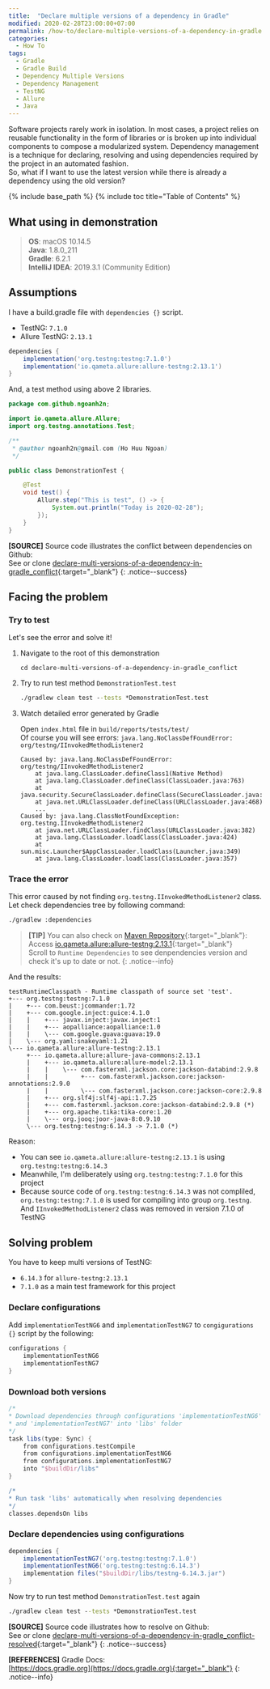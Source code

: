 ```yaml
---
title:  "Declare multiple versions of a dependency in Gradle"
modified: 2020-02-28T23:00:00+07:00
permalink: /how-to/declare-multiple-versions-of-a-dependency-in-gradle
categories: 
  - How To
tags:
  - Gradle
  - Gradle Build
  - Dependency Multiple Versions
  - Dependency Management
  - TestNG
  - Allure
  - Java
---
```


Software projects rarely work in isolation. In most cases, a project relies on reusable functionality in the form of libraries or is broken up into individual components to compose a modularized system. Dependency management is a technique for declaring, resolving and using dependencies required by the project in an automated fashion.<br/>
So, what if I want to use the latest version while there is already a dependency using the old version?

{% include base_path %}
{% include toc title="Table of Contents" %}

## What using in demonstration
> **OS**: macOS 10.14.5<br/>
> **Java**: 1.8.0_211<br/>
> **Gradle**: 6.2.1<br/>
> **IntelliJ IDEA**: 2019.3.1 (Community Edition)<br/>

## Assumptions
I have a build.gradle file with `dependencies {}` script.
- TestNG: `7.1.0`
- Allure TestNG: `2.13.1`

```gradle
dependencies {
    implementation('org.testng:testng:7.1.0')
    implementation('io.qameta.allure:allure-testng:2.13.1')
}
```

And, a test method using above 2 libraries.
```java
package com.github.ngoanh2n;

import io.qameta.allure.Allure;
import org.testng.annotations.Test;

/**
 * @author ngoanh2n@gmail.com (Ho Huu Ngoan)
 */

public class DemonstrationTest {

    @Test
    void test() {
        Allure.step("This is test", () -> {
            System.out.println("Today is 2020-02-28");
        });
    }
}
```

**[SOURCE]** Source code illustrates the conflict between dependencies on Github:<br/>
See or clone [declare-multi-versions-of-a-dependency-in-gradle_conflict](https://github.com/ngoanh2n/blog-demonstrations/tree/master/declare-multi-versions-of-a-dependency-in-gradle_conflict){:target="_blank"}
{: .notice--success}

<!-- ## Why the error occurred -->
## Facing the problem
### Try to test
Let's see the error and solve it!
1. Navigate to the root of this demonstration

    ```console
    cd declare-multi-versions-of-a-dependency-in-gradle_conflict
    ```

2. Try to run test method `DemonstrationTest.test`

    ```bat
    ./gradlew clean test --tests *DemonstrationTest.test
    ```

3. Watch detailed error generated by Gradle

    Open `index.html` file in `build/reports/tests/test/`<br/>
    Of course you will see errors: `java.lang.NoClassDefFoundError: org/testng/IInvokedMethodListener2`

    ```console
    Caused by: java.lang.NoClassDefFoundError: org/testng/IInvokedMethodListener2
        at java.lang.ClassLoader.defineClass1(Native Method)
        at java.lang.ClassLoader.defineClass(ClassLoader.java:763)
        at java.security.SecureClassLoader.defineClass(SecureClassLoader.java:142)
        at java.net.URLClassLoader.defineClass(URLClassLoader.java:468)
        ...
    Caused by: java.lang.ClassNotFoundException: org.testng.IInvokedMethodListener2
        at java.net.URLClassLoader.findClass(URLClassLoader.java:382)
        at java.lang.ClassLoader.loadClass(ClassLoader.java:424)
        at sun.misc.Launcher$AppClassLoader.loadClass(Launcher.java:349)
        at java.lang.ClassLoader.loadClass(ClassLoader.java:357)
    ```

### Trace the error
This error caused by not finding `org.testng.IInvokedMethodListener2` class.
Let check dependencies tree by following command:
```bat
./gradlew :dependencies
```

> **[TIP]** You can also check on [Maven Repository](https://mvnrepository.com){:target="_blank"}:<br/>
> Access [io.qameta.allure:allure-testng:2.13.1](https://mvnrepository.com/artifact/io.qameta.allure/allure-testng/2.13.1){:target="_blank"}<br/>
> Scroll to `Runtime Dependencies` to see denpendencies version and check it's up to date or not.
{: .notice--info}

And the results:
```
testRuntimeClasspath - Runtime classpath of source set 'test'.
+--- org.testng:testng:7.1.0
|    +--- com.beust:jcommander:1.72
|    +--- com.google.inject:guice:4.1.0
|    |    +--- javax.inject:javax.inject:1
|    |    +--- aopalliance:aopalliance:1.0
|    |    \--- com.google.guava:guava:19.0
|    \--- org.yaml:snakeyaml:1.21
\--- io.qameta.allure:allure-testng:2.13.1
     +--- io.qameta.allure:allure-java-commons:2.13.1
     |    +--- io.qameta.allure:allure-model:2.13.1
     |    |    \--- com.fasterxml.jackson.core:jackson-databind:2.9.8
     |    |         +--- com.fasterxml.jackson.core:jackson-annotations:2.9.0
     |    |         \--- com.fasterxml.jackson.core:jackson-core:2.9.8
     |    +--- org.slf4j:slf4j-api:1.7.25
     |    +--- com.fasterxml.jackson.core:jackson-databind:2.9.8 (*)
     |    +--- org.apache.tika:tika-core:1.20
     |    \--- org.jooq:joor-java-8:0.9.10
     \--- org.testng:testng:6.14.3 -> 7.1.0 (*)
```

Reason:
- You can see `io.qameta.allure:allure-testng:2.13.1` is using `org.testng:testng:6.14.3`
- Meanwhile, I'm deliberately using `org.testng:testng:7.1.0` for this project
- Because source code of `org.testng:testng:6.14.3` was not compliled, `org.testng:testng:7.1.0` is used for compiling into group `org.testng`. And `IInvokedMethodListener2` class was removed in version 7.1.0 of TestNG

## Solving problem
You have to keep multi versions of TestNG:
- `6.14.3` for `allure-testng:2.13.1`
- `7.1.0` as a main test framework for this project

### Declare configurations
Add `implementationTestNG6` and `implementationTestNG7` to `congigurations {}` script by the following:

```gradle
configurations {
    implementationTestNG6
    implementationTestNG7
}
```

### Download both versions
```gradle
/*
* Download dependencies through configurations 'implementationTestNG6' 
* and 'implementationTestNG7' into 'libs' folder
*/
task libs(type: Sync) {
    from configurations.testCompile
    from configurations.implementationTestNG6
    from configurations.implementationTestNG7
    into "$buildDir/libs"
}

/*
* Run task 'libs' automatically when resolving dependencies
*/
classes.dependsOn libs
```

### Declare dependencies using configurations
```gradle
dependencies {
    implementationTestNG7('org.testng:testng:7.1.0')
    implementationTestNG6('org.testng:testng:6.14.3')
    implementation files("$buildDir/libs/testng-6.14.3.jar")
}
```

Now try to run test method `DemonstrationTest.test` again
```bat
./gradlew clean test --tests *DemonstrationTest.test
```

**[SOURCE]** Source code illustrates how to resolve on Github:<br/>
See or clone [declare-multi-versions-of-a-dependency-in-gradle_conflict-resolved](https://github.com/ngoanh2n/blog-demonstrations/tree/master/declare-multi-versions-of-a-dependency-in-gradle_conflict-resolved){:target="_blank"}
{: .notice--success}

**[REFERENCES]** Gradle Docs:<br/>
[https://docs.gradle.org](https://docs.gradle.org){:target="_blank"}
{: .notice--info}
